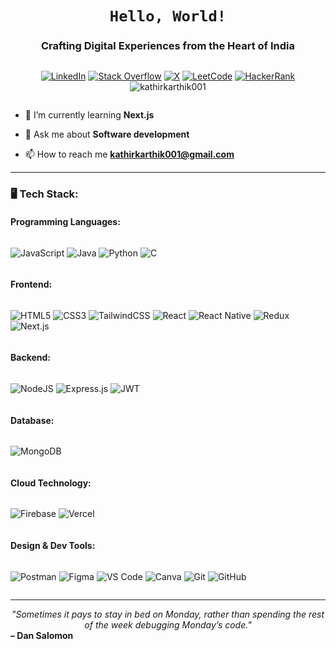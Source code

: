 <h1 align="center"><code>Hello, World!</code> </h1>
<h3 align="center">Crafting Digital Experiences from the Heart of India</h3>

<div align="center" style="display: flex; align-items: center; justify-content:center;">

[![LinkedIn](https://img.shields.io/badge/LinkedIn-%230077B5.svg?logo=linkedin&logoColor=white)](https://www.linkedin.com/in/kathir-karthik-m-6b9b03257/) 
[![Stack Overflow](https://img.shields.io/badge/-Stackoverflow-FE7A16?logo=stack-overflow&logoColor=white)](https://stackoverflow.com/users/22302163) 
[![X](https://img.shields.io/badge/X-black.svg?logo=X&logoColor=white)](https://x.com/kathirkarthik52)
[![LeetCode](https://img.shields.io/badge/LeetCode-%23000000.svg?logo=LeetCode&logoColor=%23d16c06)](https://leetcode.com/u/kathirkarthik001/)
[![HackerRank](https://img.shields.io/badge/HackerRank-%232EC866.svg?logo=HackerRank&logoColor=white)](https://www.hackerrank.com/profile/kathirkarthik001)
<br>
<img src="https://komarev.com/ghpvc/?username=kathirkarthik001&label=Profile%20views&color=0e75b6&style=flat" alt="kathirkarthik001" />

</div>



<p align="left">  </p>

- 🌱 I’m currently learning **Next.js**

- 💬 Ask me about **Software development**

- 📫 How to reach me **kathirkarthik001@gmail.com**

---

<h3 align="left">🖥️ Tech Stack:</h3>

#### Programming Languages:
<div align="left" style="display: flex; align-items: center;">

![JavaScript](https://img.shields.io/badge/javascript-%23323330.svg?style=for-the-badge&logo=javascript&logoColor=%23F7DF1E)
![Java](https://img.shields.io/badge/java-%23ED8B00.svg?style=for-the-badge&logo=openjdk&logoColor=white)
![Python](https://img.shields.io/badge/python-3670A0?style=for-the-badge&logo=python&logoColor=ffdd54)
![C](https://img.shields.io/badge/c-%2300599C.svg?style=for-the-badge&logo=c&logoColor=white)

</div>

#### Frontend:
<div align="left" style="display: flex; align-items: center;">

![HTML5](https://img.shields.io/badge/html5-%23E34F26.svg?style=for-the-badge&logo=html5&logoColor=white)
![CSS3](https://img.shields.io/badge/css3-%231572B6.svg?style=for-the-badge&logo=css3&logoColor=white)
![TailwindCSS](https://img.shields.io/badge/tailwindcss-%2338B2AC.svg?style=for-the-badge&logo=tailwind-css&logoColor=white)
![React](https://img.shields.io/badge/react-%2320232a.svg?style=for-the-badge&logo=react&logoColor=%2361DAFB)
![React Native](https://img.shields.io/badge/react_native-%2320232a.svg?style=for-the-badge&logo=react&logoColor=%2361DAFB)
![Redux](https://img.shields.io/badge/redux-%23593d88.svg?style=for-the-badge&logo=redux&logoColor=white) 
![Next.js](https://img.shields.io/badge/next-black?style=for-the-badge&logo=next.js&logoColor=white)

</div>

#### Backend:
<div align="left" style="display: flex; align-items: center;">

![NodeJS](https://img.shields.io/badge/node.js-6DA55F?style=for-the-badge&logo=node.js&logoColor=white)
![Express.js](https://img.shields.io/badge/express.js-%23404d59.svg?style=for-the-badge&logo=express&logoColor=%2361DAFB)
![JWT](https://img.shields.io/badge/JWT-black?style=for-the-badge&logo=JSON%20web%20tokens)

</div>

#### Database:
<div align="left" style="display: flex; align-items: center;">

![MongoDB](https://img.shields.io/badge/MongoDB-%234ea94b.svg?style=for-the-badge&logo=mongodb&logoColor=white)

</div>

#### Cloud Technology:
<div align="left" style="display: flex; align-items: center;">

![Firebase](https://img.shields.io/badge/firebase-%23FF5722.svg?style=for-the-badge&logo=firebase)
![Vercel](https://img.shields.io/badge/vercel-%23000000.svg?style=for-the-badge&logo=vercel&logoColor=white)

</div>

#### Design & Dev Tools:
<div align="left" style="display: flex; align-items: center;">

![Postman](https://img.shields.io/badge/Postman-FF6C37?style=for-the-badge&logo=postman&logoColor=white)  ![Figma](https://img.shields.io/badge/figma-%23F24E1E.svg?style=for-the-badge&logo=figma&logoColor=white) 
![VS Code](https://img.shields.io/badge/Visual%20Studio%20Code-007ACC.svg?style=for-the-badge&logo=visual-studio-code&logoColor=white)
![Canva](https://img.shields.io/badge/Canva-%2300C4CC.svg?style=for-the-badge&logo=Canva&logoColor=white)
![Git](https://img.shields.io/badge/git-%23F05033.svg?style=for-the-badge&logo=git&logoColor=white) 
![GitHub](https://img.shields.io/badge/github-%23121011.svg?style=for-the-badge&logo=github&logoColor=white)

</div>

---

<div align="center">
  <em>
    "Sometimes it pays to stay in bed on Monday, rather than spending the rest of the week debugging Monday’s code."
  </em>
  <br>
  <strong style="display: flex; align-items: center;">– Dan Salomon</strong>

</div>




